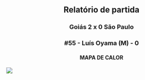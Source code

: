 <h2 style="text-align: center;">Relatório de partida</h3>

<h3 style="text-align: center;">Goiás 2 x 0 São Paulo</h3>

<h3 style="text-align: center;">#55 - Luís Oyama (M) - 0</h3>

<h4 style="text-align: center;">MAPA DE CALOR</h3>
<img src=heatmaps/11067420_922570.png>